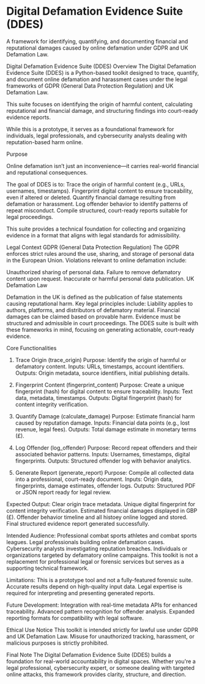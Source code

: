 # Digital Defamation Evidence Suite (DDES)
A framework for identifying, quantifying, and documenting financial and reputational damages caused by online defamation under GDPR and UK Defamation Law.

Digital Defamation Evidence Suite (DDES)
Overview
The Digital Defamation Evidence Suite (DDES) is a Python-based toolkit designed to trace, quantify, and document online defamation and harassment cases under the legal frameworks of GDPR (General Data Protection Regulation) and UK Defamation Law.

This suite focuses on identifying the origin of harmful content, calculating reputational and financial damage, and structuring findings into court-ready evidence reports.

While this is a prototype, it serves as a foundational framework for individuals, legal professionals, and cybersecurity analysts dealing with reputation-based harm online.

Purpose

Online defamation isn’t just an inconvenience—it carries real-world financial and reputational consequences. 

The goal of DDES is to:
Trace the origin of harmful content (e.g., URLs, usernames, timestamps).
Fingerprint digital content to ensure traceability, even if altered or deleted.
Quantify financial damage resulting from defamation or harassment.
Log offender behavior to identify patterns of repeat misconduct.
Compile structured, court-ready reports suitable for legal proceedings.

This suite provides a technical foundation for collecting and organizing evidence in a format that aligns with legal standards for admissibility.

Legal Context
GDPR (General Data Protection Regulation)
The GDPR enforces strict rules around the use, sharing, and storage of personal data in the European Union. Violations relevant to online defamation include:

Unauthorized sharing of personal data.
Failure to remove defamatory content upon request.
Inaccurate or harmful personal data publication.
UK Defamation Law

Defamation in the UK is defined as the publication of false statements causing reputational harm. Key legal principles include:
Liability applies to authors, platforms, and distributors of defamatory material.
Financial damages can be claimed based on provable harm.
Evidence must be structured and admissible in court proceedings.
The DDES suite is built with these frameworks in mind, focusing on generating actionable, court-ready evidence.

Core Functionalities

1. Trace Origin (trace_origin)
Purpose: Identify the origin of harmful or defamatory content.
Inputs: URLs, timestamps, account identifiers.
Outputs: Origin metadata, source identifiers, initial publishing details.

2. Fingerprint Content (fingerprint_content)
Purpose: Create a unique fingerprint (hash) for digital content to ensure traceability.
Inputs: Text data, metadata, timestamps.
Outputs: Digital fingerprint (hash) for content integrity verification.

3. Quantify Damage (calculate_damage)
Purpose: Estimate financial harm caused by reputation damage.
Inputs: Financial data points (e.g., lost revenue, legal fees).
Outputs: Total damage estimate in monetary terms (£).

4. Log Offender (log_offender)
Purpose: Record repeat offenders and their associated behavior patterns.
Inputs: Usernames, timestamps, digital fingerprints.
Outputs: Structured offender log with behavior analytics.

5. Generate Report (generate_report)
Purpose: Compile all collected data into a professional, court-ready document.
Inputs: Origin data, fingerprints, damage estimates, offender logs.
Outputs: Structured PDF or JSON report ready for legal review.

Expected Output:
Clear origin trace metadata.
Unique digital fingerprint for content integrity verification.
Estimated financial damages displayed in GBP (£).
Offender behavior timeline and all histoey online logged and stored.
Final structured evidence report generated successfully.

Intended Audience:
Professional combat sports athletes and combat sports leagues.
Legal professionals building online defamation cases.
Cybersecurity analysts investigating reputation breaches.
Individuals or organizations targeted by defamatory online campaigns.
This toolkit is not a replacement for professional legal or forensic services but serves as a supporting technical framework.

Limitations:
This is a prototype tool and not a fully-featured forensic suite.
Accurate results depend on high-quality input data.
Legal expertise is required for interpreting and presenting generated reports.

Future Development:
Integration with real-time metadata APIs for enhanced traceability.
Advanced pattern recognition for offender analysis.
Expanded reporting formats for compatibility with legal software.

Ethical Use Notice
This toolkit is intended strictly for lawful use under GDPR and UK Defamation Law. Misuse for unauthorized tracking, harassment, or malicious purposes is strictly prohibited.

Final Note
The Digital Defamation Evidence Suite (DDES) builds a foundation for real-world accountability in digital spaces. Whether you're a legal professional, cybersecurity expert, or someone dealing with targeted online attacks, this framework provides clarity, structure, and direction.
